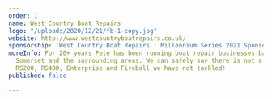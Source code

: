 ```yaml
---
order: 1
name: West Country Boat Repairs
logo: "/uploads/2020/12/21/fb-1-copy.jpg"
website: http://www.westcountryboatrepairs.co.uk/
sponsorship: 'West Country Boat Repairs : Millennium Series 2021 Sponsors'
moreInfo: For 20+ years Pete has been running boat repair businesses based in North
  Somerset and the surrounding areas. We can safely say there is not a repair on an
  RS200, RS400, Enterprise and Fireball we have not tackled!
published: false

---
```

